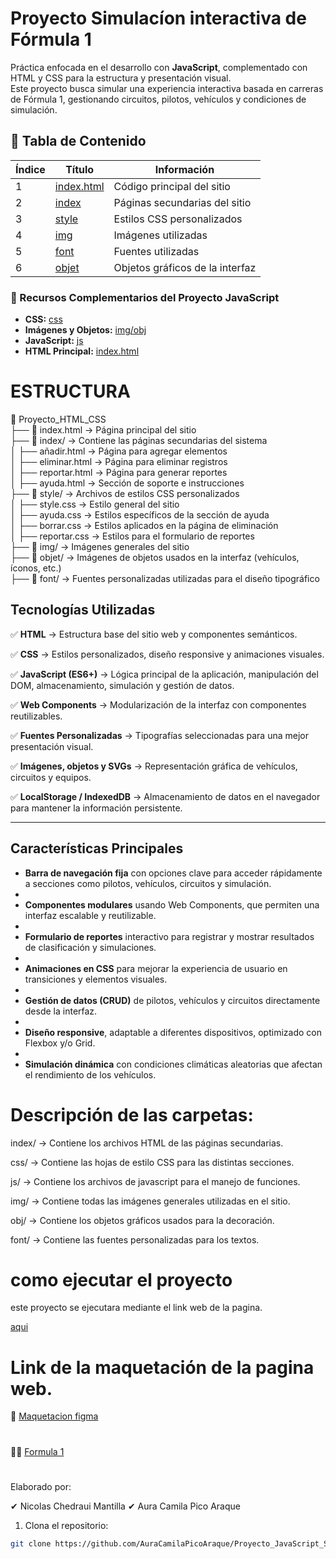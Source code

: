 # Proyecto Simulacíon interactiva de Fórmula 1

Práctica enfocada en el desarrollo con **JavaScript**, complementado con HTML y CSS para la estructura y presentación visual.  
Este proyecto busca simular una experiencia interactiva basada en carreras de Fórmula 1, gestionando circuitos, pilotos, vehículos y condiciones de simulación.



## 📑 Tabla de Contenido

| Índice | Título | Información |
|--------|--------|-------------|
| 1 | [index.html](https://github.com/AuraCamilaPicoAraque/Proyecto_HTML_S1_DiazVladimir-PicoAura/blob/master/index.html "index.html") | Código principal del sitio |
| 2 | [index](https://github.com/AuraCamilaPicoAraque/Proyecto_HTML_S1_DiazVladimir-PicoAura/tree/master/index) | Páginas secundarias del sitio |
| 3 | [style](https://github.com/AuraCamilaPicoAraque/Proyecto_HTML_S1_DiazVladimir-PicoAura/tree/master/style) | Estilos CSS personalizados |
| 4 | [img](https://github.com/AuraCamilaPicoAraque/Proyecto_HTML_S1_DiazVladimir-PicoAura/tree/master/img) | Imágenes utilizadas |
| 5 | [font](https://github.com/AuraCamilaPicoAraque/Proyecto_HTML_S1_DiazVladimir-PicoAura/tree/master/font) | Fuentes utilizadas |
| 6 | [objet](https://github.com/AuraCamilaPicoAraque/Proyecto_HTML_S1_DiazVladimir-PicoAura/tree/master/objet) | Objetos gráficos de la interfaz |


### 🔗 Recursos Complementarios del Proyecto JavaScript

- **CSS:** [css](https://github.com/AuraCamilaPicoAraque/Proyecto_JavaScript_S1_ChedrauiNicolas-PicoAura/tree/master/css)
- **Imágenes y Objetos:** [img/obj](https://github.com/AuraCamilaPicoAraque/Proyecto_JavaScript_S1_ChedrauiNicolas-PicoAura/tree/master/img/obj)
- **JavaScript:** [js](https://github.com/AuraCamilaPicoAraque/Proyecto_JavaScript_S1_ChedrauiNicolas-PicoAura/tree/master/js)
- **HTML Principal:** [index.html](https://github.com/AuraCamilaPicoAraque/Proyecto_JavaScript_S1_ChedrauiNicolas-PicoAura/blob/master/index.html)


#


# ESTRUCTURA

📂 Proyecto_HTML_CSS  
├── 📄 index.html → Página principal del sitio  
├── 📂 index/ → Contiene las páginas secundarias del sistema  
│   ├── añadir.html → Página para agregar elementos  
│   ├── eliminar.html → Página para eliminar registros  
│   ├── reportar.html → Página para generar reportes  
│   ├── ayuda.html → Sección de soporte e instrucciones  
├── 📂 style/ → Archivos de estilos CSS personalizados  
│   ├── style.css → Estilo general del sitio  
│   ├── ayuda.css → Estilos específicos de la sección de ayuda  
│   ├── borrar.css → Estilos aplicados en la página de eliminación  
│   ├── reportar.css → Estilos para el formulario de reportes  
├── 📂 img/ → Imágenes generales del sitio  
├── 📂 objet/ → Imágenes de objetos usados en la interfaz (vehículos, íconos, etc.)  
├── 📂 font/ → Fuentes personalizadas utilizadas para el diseño tipográfico  



## Tecnologías Utilizadas  

✅ **HTML** → Estructura base del sitio web y componentes semánticos.  

✅ **CSS** → Estilos personalizados, diseño responsive y animaciones visuales.  

✅ **JavaScript (ES6+)** → Lógica principal de la aplicación, manipulación del DOM, almacenamiento, simulación y gestión de datos.  

✅ **Web Components** → Modularización de la interfaz con componentes reutilizables.  

✅ **Fuentes Personalizadas** → Tipografías seleccionadas para una mejor presentación visual.  

✅ **Imágenes, objetos y SVGs** → Representación gráfica de vehículos, circuitos y equipos.  

✅ **LocalStorage / IndexedDB** → Almacenamiento de datos en el navegador para mantener la información persistente.  

---


## Características Principales  

- **Barra de navegación fija** con opciones clave para acceder rápidamente a secciones como pilotos, vehículos, circuitos y simulación.  
- 
- **Componentes modulares** usando Web Components, que permiten una interfaz escalable y reutilizable.  
- 
- **Formulario de reportes** interactivo para registrar y mostrar resultados de clasificación y simulaciones.  
- 
- **Animaciones en CSS** para mejorar la experiencia de usuario en transiciones y elementos visuales.
-   
- **Gestión de datos (CRUD)** de pilotos, vehículos y circuitos directamente desde la interfaz.  
- 
- **Diseño responsive**, adaptable a diferentes dispositivos, optimizado con Flexbox y/o Grid.  
- 
- **Simulación dinámica** con condiciones climáticas aleatorias que afectan el rendimiento de los vehículos.  

  
  

# Descripción de las carpetas:

index/ → Contiene los archivos HTML de las páginas secundarias.

css/ → Contiene las hojas de estilo CSS para las distintas secciones.

js/  →  Contiene los archivos de javascript para el manejo de funciones.
  
img/ → Contiene todas las imágenes generales utilizadas en el sitio.

obj/ → Contiene los objetos gráficos usados para la decoración.

font/ → Contiene las fuentes personalizadas para los textos.

  
  

# como ejecutar el proyecto

este proyecto se ejecutara mediante el link web de la pagina.

[aqui](https://github.com/AuraCamilaPicoAraque/Proyecto_HTML_S1_DiazVladimir-PicoAura)
  
# Link de la maquetación de la pagina web.

  
🚀 [Maquetacion figma](https://www.figma.com/design/Hf7BUkIjylUl8sfBQe1kow/Untitled?node-id=0-1&p=f&t=lzYUsk7OR1pPdXpr-0)

#

🐱‍🏍 [Formula 1 ](https://github.com/AuraCamilaPicoAraque/Proyecto_JavaScript_S1_ChedrauiNicolas-PicoAura/)

  
#
Elaborado por: 

✔ Nicolas Chedraui Mantilla
 ✔ Aura Camila Pico Araque

1. Clona el repositorio:
```bash
git clone https://github.com/AuraCamilaPicoAraque/Proyecto_JavaScript_S1_ChedrauiNicolas-PicoAura
